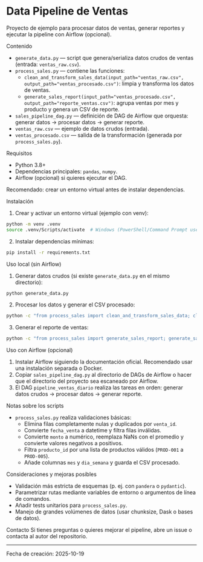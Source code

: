 # Data Pipeline de Ventas

Proyecto de ejemplo para procesar datos de ventas, generar reportes y ejecutar la pipeline con Airflow (opcional).

Contenido

- `generate_data.py` — script que genera/serializa datos crudos de ventas (entrada: `ventas_raw.csv`).
- `process_sales.py` — contiene las funciones:
  - `clean_and_transform_sales_data(input_path="ventas_raw.csv", output_path="ventas_procesado.csv")`: limpia y transforma los datos de ventas.
  - `generate_sales_report(input_path="ventas_procesado.csv", output_path="reporte_ventas.csv")`: agrupa ventas por mes y producto y genera un CSV de reporte.
- `sales_pipeline_dag.py` — definición de DAG de Airflow que orquesta: generar datos -> procesar datos -> generar reporte.
- `ventas_raw.csv` — ejemplo de datos crudos (entrada).
- `ventas_procesado.csv` — salida de la transformación (generada por `process_sales.py`).

Requisitos

- Python 3.8+
- Dependencias principales: `pandas`, `numpy`.
- Airflow (opcional) si quieres ejecutar el DAG.

Recomendado: crear un entorno virtual antes de instalar dependencias.

Instalación

1. Crear y activar un entorno virtual (ejemplo con venv):

```bash
python -m venv .venv
source .venv/Scripts/activate  # Windows (PowerShell/Command Prompt use .venv\Scripts\activate)
```

2. Instalar dependencias mínimas:

```bash
pip install -r requirements.txt
```

Uso local (sin Airflow)

1. Generar datos crudos (si existe `generate_data.py` en el mismo directorio):

```bash
python generate_data.py
```

2. Procesar los datos y generar el CSV procesado:

```bash
python -c "from process_sales import clean_and_transform_sales_data; clean_and_transform_sales_data()"
```

3. Generar el reporte de ventas:

```bash
python -c "from process_sales import generate_sales_report; generate_sales_report()"
```

Uso con Airflow (opcional)

1. Instalar Airflow siguiendo la documentación oficial. Recomendado usar una instalación separada o Docker.
2. Copiar `sales_pipeline_dag.py` al directorio de DAGs de Airflow o hacer que el directorio del proyecto sea escaneado por Airflow.
3. El DAG `pipeline_ventas_diario` realiza las tareas en orden: generar datos crudos -> procesar datos -> generar reporte.

Notas sobre los scripts

- `process_sales.py` realiza validaciones básicas:
  - Elimina filas completamente nulas y duplicados por `venta_id`.
  - Convierte `fecha_venta` a datetime y filtra filas inválidas.
  - Convierte `monto` a numérico, reemplaza NaNs con el promedio y convierte valores negativos a positivos.
  - Filtra `producto_id` por una lista de productos válidos (`PROD-001` a `PROD-005`).
  - Añade columnas `mes` y `dia_semana` y guarda el CSV procesado.

Consideraciones y mejoras posibles

- Validación más estricta de esquemas (p. ej. con `pandera` o `pydantic`).
- Parametrizar rutas mediante variables de entorno o argumentos de línea de comandos.
- Añadir tests unitarios para `process_sales.py`.
- Manejo de grandes volúmenes de datos (usar chunksize, Dask o bases de datos).

Contacto
Si tienes preguntas o quieres mejorar el pipeline, abre un issue o contacta al autor del repositorio.

---

Fecha de creación: 2025-10-19
